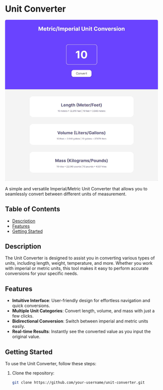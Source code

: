 # Unit Converter

![Unit Converter](Capture222.JPG)

A simple and versatile Imperial/Metric Unit Converter that allows you to seamlessly convert between different units of measurement.

## Table of Contents

- [Description](#description)
- [Features](#features)
- [Getting Started](#getting-started)

## Description

The Unit Converter is designed to assist you in converting various types of units, including length, weight, temperature, and more. Whether you work with imperial or metric units, this tool makes it easy to perform accurate conversions for your specific needs.

## Features

- **Intuitive Interface**: User-friendly design for effortless navigation and quick conversions.
- **Multiple Unit Categories**: Convert length, volume, and mass with just a few clicks.
- **Bidirectional Conversion**: Switch between imperial and metric units easily.
- **Real-time Results**: Instantly see the converted value as you input the original value.

## Getting Started

To use the Unit Converter, follow these steps:

1. Clone the repository:

   ```bash
   git clone https://github.com/your-username/unit-converter.git
